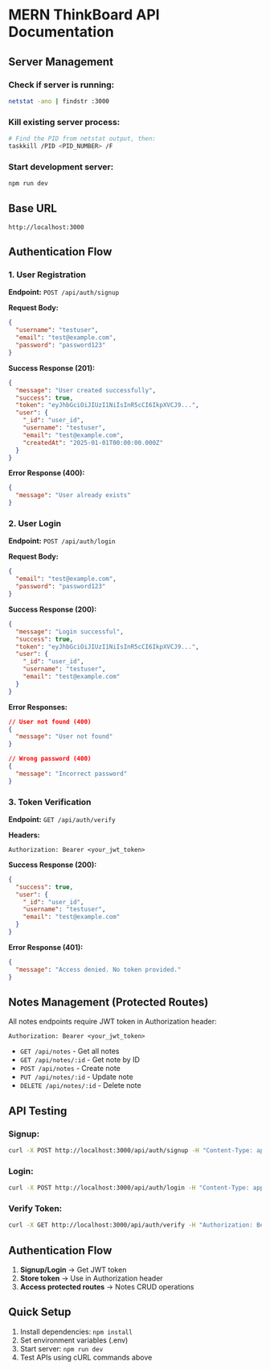 # MERN ThinkBoard API Documentation

## Server Management

### Check if server is running:
```bash
netstat -ano | findstr :3000
```

### Kill existing server process:
```bash
# Find the PID from netstat output, then:
taskkill /PID <PID_NUMBER> /F
```

### Start development server:
```bash
npm run dev
```

## Base URL
```
http://localhost:3000
```

## Authentication Flow

### 1. User Registration
**Endpoint:** `POST /api/auth/signup`

**Request Body:**
```json
{
  "username": "testuser",
  "email": "test@example.com",
  "password": "password123"
}
```

**Success Response (201):**
```json
{
  "message": "User created successfully",
  "success": true,
  "token": "eyJhbGciOiJIUzI1NiIsInR5cCI6IkpXVCJ9...",
  "user": {
    "_id": "user_id",
    "username": "testuser",
    "email": "test@example.com",
    "createdAt": "2025-01-01T00:00:00.000Z"
  }
}
```

**Error Response (400):**
```json
{
  "message": "User already exists"
}
```

### 2. User Login
**Endpoint:** `POST /api/auth/login`

**Request Body:**
```json
{
  "email": "test@example.com",
  "password": "password123"
}
```

**Success Response (200):**
```json
{
  "message": "Login successful",
  "success": true,
  "token": "eyJhbGciOiJIUzI1NiIsInR5cCI6IkpXVCJ9...",
  "user": {
    "_id": "user_id",
    "username": "testuser",
    "email": "test@example.com"
  }
}
```

**Error Responses:**
```json
// User not found (400)
{
  "message": "User not found"
}

// Wrong password (400)
{
  "message": "Incorrect password"
}
```

### 3. Token Verification
**Endpoint:** `GET /api/auth/verify`

**Headers:**
```
Authorization: Bearer <your_jwt_token>
```

**Success Response (200):**
```json
{
  "success": true,
  "user": {
    "_id": "user_id",
    "username": "testuser",
    "email": "test@example.com"
  }
}
```

**Error Response (401):**
```json
{
  "message": "Access denied. No token provided."
}
```

## Notes Management (Protected Routes)

All notes endpoints require JWT token in Authorization header:
```
Authorization: Bearer <your_jwt_token>
```

- `GET /api/notes` - Get all notes
- `GET /api/notes/:id` - Get note by ID
- `POST /api/notes` - Create note
- `PUT /api/notes/:id` - Update note
- `DELETE /api/notes/:id` - Delete note

## API Testing

### Signup:
```bash
curl -X POST http://localhost:3000/api/auth/signup -H "Content-Type: application/json" -d "{\"username\":\"testuser\",\"email\":\"test@example.com\",\"password\":\"password123\"}"
```

### Login:
```bash
curl -X POST http://localhost:3000/api/auth/login -H "Content-Type: application/json" -d "{\"email\":\"test@example.com\",\"password\":\"password123\"}"
```

### Verify Token:
```bash
curl -X GET http://localhost:3000/api/auth/verify -H "Authorization: Bearer YOUR_JWT_TOKEN"
```

## Authentication Flow

1. **Signup/Login** → Get JWT token
2. **Store token** → Use in Authorization header
3. **Access protected routes** → Notes CRUD operations

## Quick Setup

1. Install dependencies: `npm install`
2. Set environment variables (.env)
3. Start server: `npm run dev`
4. Test APIs using cURL commands above